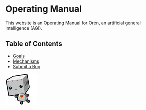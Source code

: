 # Operating Manual
This website is an Operating Manual for Oren, an artificial general intelligence (AGI).

## Table of Contents
* [Goals](operating-manual/goals/)
* [Mechanisms](operating-manual/mechanisms/)
* [Submit a Bug](operating-manual/submit-bug/)

![robot](robot.jpg)
